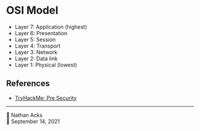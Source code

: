 # OSI Model

* Layer 7: Application (highest)
* Layer 6: Presentation
* Layer 5: Session
* Layer 4: Transport
* Layer 3: Network
* Layer 2: Data link
* Layer 1: Physical (lowest)

## References

* [TryHackMe: Pre Security](tryhackme-pre-security.md)

- - - -

👤 Nathan Acks  
📅 September 14, 2021
